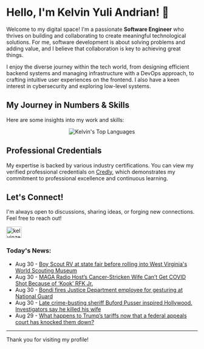 # Hello, I'm Kelvin Yuli Andrian! 👋

Welcome to my digital space! I'm a passionate **Software Engineer** who thrives on building and collaborating to create meaningful technological solutions. For me, software development is about solving problems and adding value, and I believe that collaboration is key to achieving great things.

I enjoy the diverse journey within the tech world, from designing efficient backend systems and managing infrastructure with a DevOps approach, to crafting intuitive user experiences on the frontend. I also have a keen interest in cybersecurity and exploring low-level systems.

## My Journey in Numbers & Skills

Here are some insights into my work and skills:

<p align="center">
  <img src="https://github-readme-stats.vercel.app/api/top-langs/?username=kelvinzer0&layout=compact&theme=radical" alt="Kelvin's Top Languages" />
</p>

## Professional Credentials

My expertise is backed by various industry certifications. You can view my verified professional credentials on [Credly](https://www.credly.com/users/kelvin-yuli-andrian/badges), which demonstrates my commitment to professional excellence and continuous learning.

## Let's Connect!

I'm always open to discussions, sharing ideas, or forging new connections. Feel free to reach out!

<p align="left">
    <a href="https://linkedin.com/in/kelvinzero" target="blank"><img align="center" src="https://cdn.jsdelivr.net/npm/simple-icons@3.0.1/icons/linkedin.svg" alt="kelvinzero" height="30" width="40" /></a>
</p>

### Today's News:

<!-- feed start -->
- Aug 30 - [Boy Scout RV at state fair before rolling into West Virginia's World Scouting Museum](https://www.yahoo.com/news/articles/boy-scout-rv-state-fair-100426967.html)
- Aug 30 - [MAGA Radio Host’s Cancer-Stricken Wife Can’t Get COVID Shot Because of ‘Kook’ RFK Jr.](https://www.yahoo.com/news/articles/maga-radio-host-cancer-stricken-032602198.html)
- Aug 30 - [Bondi fires Justice Department employee for gesturing at National Guard](https://www.yahoo.com/news/articles/bondi-fires-justice-department-employee-013418218.html)
- Aug 30 - [Late crime-busting sheriff Buford Pusser inspired Hollywood. Investigators say he killed his wife](https://www.yahoo.com/news/articles/crime-busting-sheriff-buford-pusser-002028916.html)
- Aug 29 - [What happens to Trump’s tariffs now that a federal appeals court has knocked them down?](https://www.yahoo.com/news/articles/happens-trump-tariffs-now-federal-235505076.html)
<!-- feed end -->

---

Thank you for visiting my profile!
